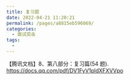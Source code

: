 ```yaml
---
title: 复习题
date: 2022-04-21 11:20:21
permalink: /pages/a8815eb596069/
categories:
  - 面试突击
tags:
  -
---
```


【腾讯文档】8、第八部分：复习篇(54 题).
<https://docs.qq.com/pdf/DV1FyV1pldXFXVVpo>

<!-- more -->
